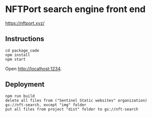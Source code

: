 # NFTPort search engine front end 
https://nftport.xyz/

## Instructions
```
cd package_code
npm install
npm start
```
Open [http://localhost:1234](http://localhost:1234).

## Deployment
```
npm run build
delete all files from ("Sentinel Static websites" organization) gs://nft-search, except "img" folder
put all files from project "dist" folder to gs://nft-search
```